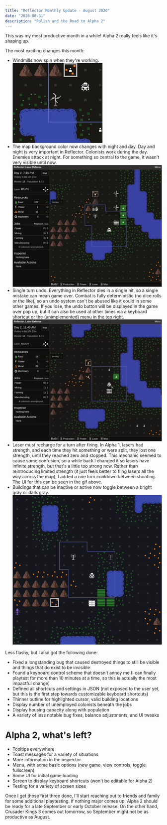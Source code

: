 ```yaml
---
title: "Reflector Monthly Update - August 2020"
date: "2020-08-31"
description: "Polish and the Road to Alpha 2"
---
```


This was my most productive month in a while! Alpha 2 really feels like it's shaping up.

The most exciting changes this month:

- Windmills now spin when they're working.
  ![GIF](./windmill.gif)
- The map background color now changes with night and day. Day and night is very important in Reflector. Colonists work during the day. Enemies attack at night. For something so central to the game, it wasn't very visible until now.
  ![GIF](./sunset.gif)
- Single turn undo. Everything in Reflector dies in a single hit, so a single mistake can mean game over. Combat is fully deterministic (no dice rolls or the like), so an undo system can't be abused like it could in some other games. If you lose, the undo button will be displayed in the game over pop up, but it can also be used at other times via a keyboard shortcut or the (unimplemented) menu in the top right.
  ![GIF](./undo.gif)
- Laser must recharge for a turn after firing. In Alpha 1, lasers had strength, and each time they hit something or were split, they lost one strength, until they reached zero and stopped. This mechanic seemed to cause some confusion, so a while back I changed it so lasers have infinite strength, but that's a little too strong now. Rather than reintroducing limited strength (it just feels better to fling lasers all the way across the map), I added a one turn cooldown between shooting. The UI for this can be seen in the gif above.
- Buildings that can be inactive or active now toggle between a bright gray or dark gray.
  ![PNG](./activeinactive.png)

Less flashy, but I also got the following done:

- Fixed a longstanding bug that caused destroyed things to still be visible and things that do exist to be invisible
- Found a keyboard control scheme that doesn't annoy me (I can finally playtest for more than 10 minutes at a time, so this is actually the most impactful change)
- Defined all shortcuts and settings in JSON (not exposed to the user yet, but this is the first step towards customizable keyboard shortcuts)
- Thinner outline for highlighted cursor, valid building locations
- Display number of unemployed colonists beneath the jobs
- Display housing capacity along with population
- A variety of less notable bug fixes, balance adjustments, and UI tweaks

# Alpha 2, what's left?

- Tooltips everywhere
- Toast messages for a variety of situations
- More information in the inspector
- Menu, with some basic options (new game, view controls, toggle fullscreen)
- Some UI for initial game loading
- Screen to display keyboard shortcuts (won't be editable for Alpha 2)
- Testing for a variety of screen sizes

Once I get those first three done, I'll start reaching out to friends and family for some additional playtesting. If nothing major comes up, Alpha 2 should be ready for a late September or early October release. On the other hand, Crusader Kings 3 comes out tomorrow, so September might not be as productive as August.